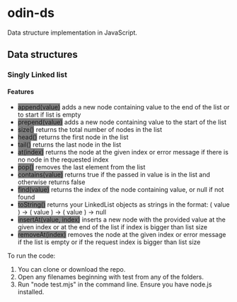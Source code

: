 # odin-ds
Data structure implementation in JavaScript.

## Data structures
### Singly Linked list
#### Features
- <span style="background-color: grey; color=white;">append(value)</span> adds a new node containing value to the end of the list or to start if list is empty
- <span style="background-color: grey; color=white;">prepend(value)</span> adds a new node containing value to the start of the list
- <span style="background-color: grey; color=white;">size()</span> returns the total number of nodes in the list
- <span style="background-color: grey; color=white;">head()</span> returns the first node in the list
- <span style="background-color: grey; color=white;">tail()</span> returns the last node in the list
- <span style="background-color: grey; color=white;">at(index)</span> returns the node at the given index or error message if there is no node in the requested index
- <span style="background-color: grey; color=white;">pop()</span> removes the last element from the list
- <span style="background-color: grey; color=white;">contains(value)</span> returns true if the passed in value is in the list and otherwise returns false
- <span style="background-color: grey; color=white;">find(value)</span> returns the index of the node containing value, or null if not found
- <span style="background-color: grey; color=white;">toString()</span> returns your LinkedList objects as strings in the format: ( value ) -> ( value ) -> ( value ) -> null
- <span style="background-color: grey; color=white;">insertAt(value, index)</span> inserts a new node with the provided value at the given index or at the end of the list if index is bigger than list size
- <span style="background-color: grey; color=white;">removeAt(index)</span> removes the node at the given index or error message if the list is empty or if the request index is bigger than list size

To run the code:
1. You can clone or download the repo.
2. Open any filenames beginning with test from any of the folders.
3. Run "node test.mjs" in the command line. Ensure you have node.js installed.